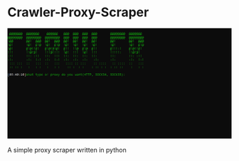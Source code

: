 # Crawler-Proxy-Scraper

![alt text](https://github.com/Logging4J/Crawler-Proxy-Scraper/blob/4d779a141c363524bb09ab86d838eea79ba6ffb4/imgs/crawler.png)

A simple proxy scraper written in python
